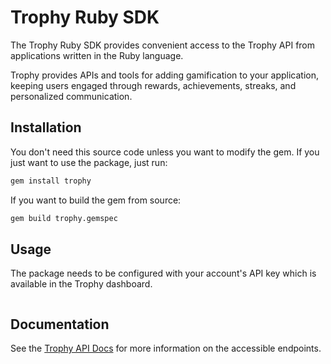 # Trophy Ruby SDK

The Trophy Ruby SDK provides convenient access to the Trophy API from applications written in the
Ruby language. 

Trophy provides APIs and tools for adding gamification to your application, keeping users engaged 
through rewards, achievements, streaks, and personalized communication.

## Installation

You don't need this source code unless you want to modify the gem. If you just want to use the 
package, just run:

```bash
gem install trophy
```

If you want to build the gem from source:

```bash
gem build trophy.gemspec
```

## Usage

The package needs to be configured with your account's API key which is available in the Trophy
dashboard.

```ruby

```

## Documentation

See the [Trophy API Docs](https://trophy.docs.buildwithfern.com/overview/introduction) for more
information on the accessible endpoints.
